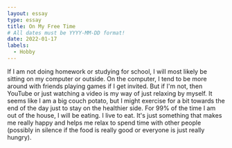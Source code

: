 ```yaml
---
layout: essay
type: essay
title: On My Free Time
# All dates must be YYYY-MM-DD format!
date: 2022-01-17
labels:
  - Hobby
---
```


If I am not doing homework or studying for school, I will most likely be sitting on my computer or outside. On the computer, I tend to be more around with friends playing games if I get invited. But if I'm not, then YouTube or just watching a video is my way of just relaxing by myself. It seems like I am a big couch potato, but I might exercise for a bit towards the end of the day just to stay on the healthier side. For 99% of the time I am out of the house, I will be eating. I live to eat. It's just something that makes me really happy and helps me relax to spend time with other people (possibly in silence if the food is really good or everyone is just really hungry).
